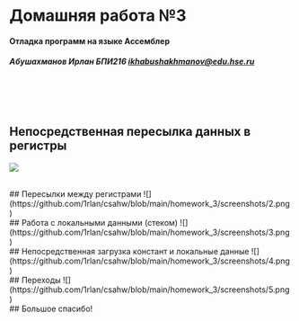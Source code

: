 # Домашняя работа №3
#### Отладка программ на языке Ассемблер
##### Абушахманов Ирлан БПИ216 <ikhabushakhmanov@edu.hse.ru>

<br>
<br>
<br>

## Непосредственная пересылка данных в регистры

![](https://github.com/1rlan/csahw/blob/main/homework_3/screenshots/1.png)

<br>
## Пересылки между регистрами
![](https://github.com/1rlan/csahw/blob/main/homework_3/screenshots/2.png)

<br>
## Работа с локальными данными (стеком)
![](https://github.com/1rlan/csahw/blob/main/homework_3/screenshots/3.png)

<br>
## Непосредственная загрузка констант и локальные данные
![](https://github.com/1rlan/csahw/blob/main/homework_3/screenshots/4.png)

<br>
## Переходы
![](https://github.com/1rlan/csahw/blob/main/homework_3/screenshots/5.png)

<br>
## Большое спасибо!






